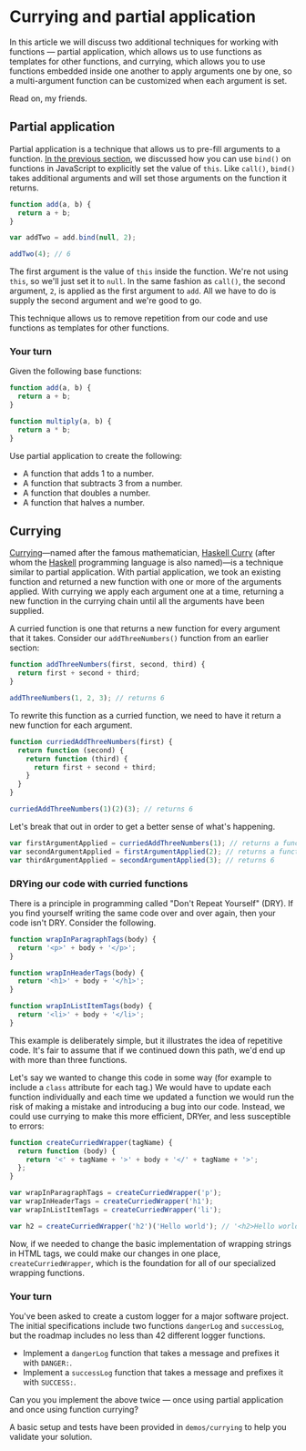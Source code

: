 # Currying and partial application
In this article we will discuss two additional techniques for working with functions — partial application, which allows us to use functions as templates for other functions, and currying, which allows you to use functions embedded inside one another to apply arguments one by one, so a multi-argument function can be customized when each argument is set.

Read on, my friends.

## Partial application

Partial application is a technique that allows us to pre-fill arguments to a function. [In the previous section][What is this], we discussed how you can use `bind()` on functions in JavaScript to explicitly set the value of `this`. Like `call()`, `bind()` takes additional arguments and will set those arguments on the function it returns.

[What is this]: https://github.com/mdn/advanced-js-fundamentals-ck/blob/gh-pages/tutorials/02-functions/02-what-is-this.md#explicitly-setting-context-with-bind

```javascript
function add(a, b) {
  return a + b;
}

var addTwo = add.bind(null, 2);

addTwo(4); // 6
```

The first argument is the value of `this` inside the function. We're not using `this`, so we'll just set it to `null`. In the same fashion as `call()`, the second argument, `2`, is applied as the first argument to `add`. All we have to do is supply the second argument and we're good to go.

This technique allows us to remove repetition from our code and use functions as templates for other functions.

### Your turn

Given the following base functions:

```javascript
function add(a, b) {
  return a + b;
}

function multiply(a, b) {
  return a * b;
}
```

Use partial application to create the following:

* A function that adds 1 to a number.
* A function that subtracts 3 from a number.
* A function that doubles a number.
* A function that halves a number.

## Currying

[Currying][]—named after the famous mathematician, [Haskell Curry][hc] (after whom the [Haskell][] programming language is also named)—is a technique similar to partial application. With partial application, we took an existing function and returned a new function with one or more of the arguments applied. With currying we apply each argument one at a time, returning a new function in the currying chain until all the arguments have been supplied.

[Currying]: https://en.wikipedia.org/wiki/Currying
[hc]: https://en.wikipedia.org/wiki/Haskell_Curry
[haskell]: https://www.haskell.org

A curried function is one that returns a new function for every argument that it takes. Consider our `addThreeNumbers()` function from an earlier section:

```javascript
function addThreeNumbers(first, second, third) {
  return first + second + third;
}

addThreeNumbers(1, 2, 3); // returns 6
```

To rewrite this function as a curried function, we need to have it return a new function for each argument.

```javascript
function curriedAddThreeNumbers(first) {
  return function (second) {
    return function (third) {
      return first + second + third;
    }
  }
}

curriedAddThreeNumbers(1)(2)(3); // returns 6
```

Let's break that out in order to get a better sense of what's happening.

```javascript
var firstArgumentApplied = curriedAddThreeNumbers(1); // returns a function
var secondArgumentApplied = firstArgumentApplied(2); // returns a function
var thirdArgumentApplied = secondArgumentApplied(3); // returns 6
```

### DRYing our code with curried functions

There is a principle in programming called "Don't Repeat Yourself" (DRY). If you find yourself writing the same code over and over again, then your code isn't DRY. Consider the following.

```javascript
function wrapInParagraphTags(body) {
  return '<p>' + body + '</p>';
}

function wrapInHeaderTags(body) {
  return '<h1>' + body + '</h1>';
}

function wrapInListItemTags(body) {
  return '<li>' + body + '</li>';
}
```

This example is deliberately simple, but it illustrates the idea of repetitive code. It's fair to assume that if we continued down this path, we'd end up with more than three functions.

Let's say we wanted to change this code in some way (for example to include a `class` attribute for each tag.) We would have to update each function individually and each time we updated a function we would run the risk of making a mistake and introducing a bug into our code. Instead, we could use currying to make this more efficient, DRYer, and less susceptible to errors:

```javascript
function createCurriedWrapper(tagName) {
  return function (body) {
    return '<' + tagName + '>' + body + '</' + tagName + '>';
  };
}

var wrapInParagraphTags = createCurriedWrapper('p');
var wrapInHeaderTags = createCurriedWrapper('h1');
var wrapInListItemTags = createCurriedWrapper('li');

var h2 = createCurriedWrapper('h2')('Hello world'); // '<h2>Hello world</h2>'
```

Now, if we needed to change the basic implementation of wrapping strings in HTML tags, we could make our changes in one place, `createCurriedWrapper`, which is the foundation for all of our specialized wrapping functions.

### Your turn

You've been asked to create a custom logger for a major software project. The initial specifications include two functions `dangerLog` and `successLog`, but the roadmap includes no less than 42 different logger functions.

* Implement a `dangerLog` function that takes a message and prefixes it with `DANGER:`.
* Implement a `successLog` function that takes a message and prefixes it with `SUCCESS:`.

Can you you implement the above twice — once using partial application and once using function currying?

A basic setup and tests have been provided in `demos/currying` to help you validate your solution.
